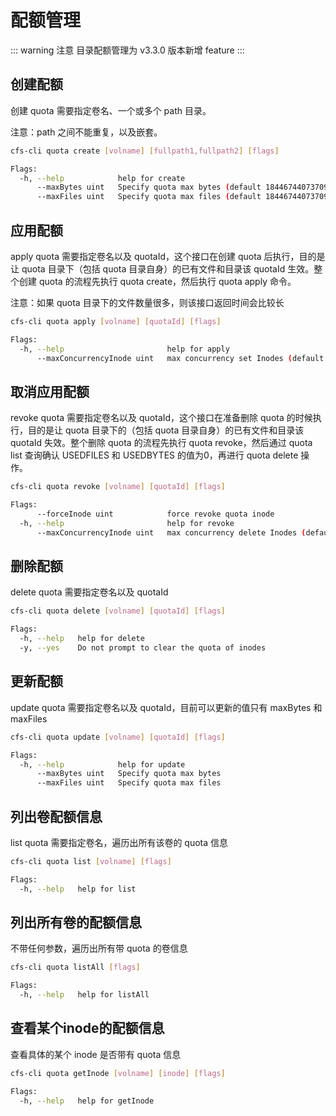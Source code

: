 # 配额管理

::: warning 注意
目录配额管理为 v3.3.0 版本新增 feature
:::

## 创建配额

创建 quota 需要指定卷名、一个或多个 path 目录。

注意：path 之间不能重复，以及嵌套。

```bash
cfs-cli quota create [volname] [fullpath1,fullpath2] [flags]
```

```bash
Flags:
  -h, --help            help for create
      --maxBytes uint   Specify quota max bytes (default 18446744073709551615)
      --maxFiles uint   Specify quota max files (default 18446744073709551615)
```

## 应用配额

apply quota 需要指定卷名以及 quotaId，这个接口在创建 quota 后执行，目的是让 quota 目录下（包括 quota 目录自身）的已有文件和目录该 quotaId 生效。整个创建 quota 的流程先执行 quota create，然后执行 quota apply 命令。

注意：如果 quota 目录下的文件数量很多，则该接口返回时间会比较长

```bash
cfs-cli quota apply [volname] [quotaId] [flags]
```

```bash
Flags:
  -h, --help                       help for apply
      --maxConcurrencyInode uint   max concurrency set Inodes (default 1000)
```

## 取消应用配额

revoke quota 需要指定卷名以及 quotaId，这个接口在准备删除 quota 的时候执行，目的是让 quota 目录下的（包括 quota 目录自身）的已有文件和目录该 quotaId 失效。整个删除 quota 的流程先执行 quota revoke，然后通过 quota list 查询确认 USEDFILES 和 USEDBYTES 的值为0，再进行 quota delete 操作。

```bash
cfs-cli quota revoke [volname] [quotaId] [flags]
```

```bash
Flags:
      --forceInode uint            force revoke quota inode
  -h, --help                       help for revoke
      --maxConcurrencyInode uint   max concurrency delete Inodes (default 1000)
```

## 删除配额

delete quota 需要指定卷名以及 quotaId

```bash
cfs-cli quota delete [volname] [quotaId] [flags]
```

```bash
Flags:
  -h, --help   help for delete
  -y, --yes    Do not prompt to clear the quota of inodes
```

## 更新配额

update quota 需要指定卷名以及 quotaId，目前可以更新的值只有 maxBytes 和 maxFiles

```bash
cfs-cli quota update [volname] [quotaId] [flags]
```

```bash
Flags:
  -h, --help            help for update
      --maxBytes uint   Specify quota max bytes
      --maxFiles uint   Specify quota max files
```

## 列出卷配额信息

list quota 需要指定卷名，遍历出所有该卷的 quota 信息

``` bash
cfs-cli quota list [volname] [flags]
```

```bash
Flags:
  -h, --help   help for list
```

## 列出所有卷的配额信息

不带任何参数，遍历出所有带 quota 的卷信息

```bash
cfs-cli quota listAll [flags]
```

```bash
Flags:
  -h, --help   help for listAll
```

## 查看某个inode的配额信息

查看具体的某个 inode 是否带有 quota 信息

``` bash
cfs-cli quota getInode [volname] [inode] [flags]
```

```bash
Flags:
  -h, --help   help for getInode
```
